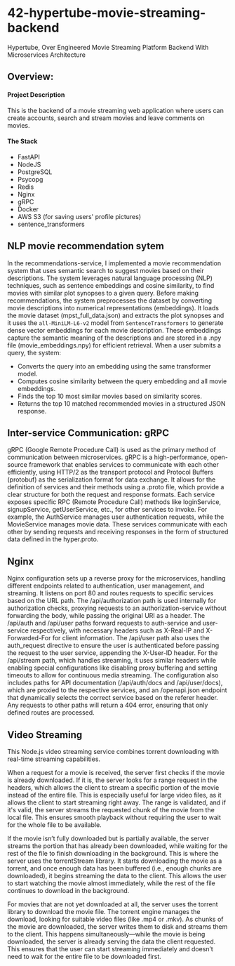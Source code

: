 # 42-hypertube-movie-streaming-backend
Hypertube, Over Engineered Movie Streaming Platform Backend With Microservices Architecture

## Overview:
#### Project Description
This is the backend of a movie streaming web application where users can create accounts, search and stream movies and leave 
comments on movies.

#### The Stack
* FastAPI
* NodeJS
* PostgreSQL
* Psycopg
* Redis
* Nginx
* gRPC
* Docker
* AWS S3 (for saving users' profile pictures)
* sentence_transformers

## NLP movie recommendation sytem
In the recommendations-service, I implemented a movie recommendation system that uses semantic search to suggest movies based on their descriptions. The system leverages natural language processing (NLP) techniques, such as sentence embeddings and cosine similarity, to find movies with similar plot synopses to a given query.
Before making recommendations, the system preprocesses the dataset by converting movie descriptions into numerical representations (embeddings).
It loads the movie dataset (mpst_full_data.json) and extracts the plot synopses and it uses the `all-MiniLM-L6-v2` model from `SentenceTransformers` to generate dense vector embeddings for each movie description. These embeddings capture the semantic meaning of the descriptions and are stored in a .npy file (movie_embeddings.npy) for efficient retrieval.
When a user submits a query, the system:
- Converts the query into an embedding using the same transformer model.
- Computes cosine similarity between the query embedding and all movie embeddings.
- Finds the top 10 most similar movies based on similarity scores.
- Returns the top 10 matched recommended movies in a structured JSON response.

## Inter-service Communication: gRPC
gRPC (Google Remote Procedure Call) is used as the primary method of communication between microservices. gRPC is a high-performance, open-source framework that enables services to communicate with each other efficiently, using HTTP/2 as the transport protocol and Protocol Buffers (protobuf) as the serialization format for data exchange. It allows for the definition of services and their methods using a .proto file, which provide a clear structure for both the request and response formats. Each service exposes specific RPC (Remote Procedure Call) methods like loginService, signupService, getUserService, etc., for other services to invoke. For example, the AuthService manages user authentication requests, while the MovieService manages movie data. These services communicate with each other by sending requests and receiving responses in the form of structured data defined in the hyper.proto.

## Nginx
Nginx configuration sets up a reverse proxy for the microservices, handling different endpoints related to authentication, user management, and streaming. It listens on port 80 and routes requests to specific services based on the URL path. The /api/authorization path is used internally for authorization checks, proxying requests to an authorization-service without forwarding the body, while passing the original URI as a header. The /api/auth and /api/user paths forward requests to auth-service and user-service respectively, with necessary headers such as X-Real-IP and X-Forwarded-For for client information. The /api/user path also uses the auth_request directive to ensure the user is authenticated before passing the request to the user service, appending the X-User-ID header. For the /api/stream path, which handles streaming, it uses similar headers while enabling special configurations like disabling proxy buffering and setting timeouts to allow for continuous media streaming. The configuration also includes paths for API documentation (/api/auth/docs and /api/user/docs), which are proxied to the respective services, and an /openapi.json endpoint that dynamically selects the correct service based on the referer header. Any requests to other paths will return a 404 error, ensuring that only defined routes are processed.

## Video Streaming
This Node.js video streaming service combines torrent downloading with real-time streaming capabilities.

When a request for a movie is received, the server first checks if the movie is already downloaded. If it is, the server looks for a range request in the headers, which allows the client to stream a specific portion of the movie instead of the entire file. This is especially useful for large video files, as it allows the client to start streaming right away. The range is validated, and if it's valid, the server streams the requested chunk of the movie from the local file. This ensures smooth playback without requiring the user to wait for the whole file to be available.

If the movie isn’t fully downloaded but is partially available, the server streams the portion that has already been downloaded, while waiting for the rest of the file to finish downloading in the background. This is where the server uses the torrentStream library. It starts downloading the movie as a torrent, and once enough data has been buffered (i.e., enough chunks are downloaded), it begins streaming the data to the client. This allows the user to start watching the movie almost immediately, while the rest of the file continues to download in the background.

For movies that are not yet downloaded at all, the server uses the torrent library to download the movie file. The torrent engine manages the download, looking for suitable video files (like .mp4 or .mkv). As chunks of the movie are downloaded, the server writes them to disk and streams them to the client. This happens simultaneously—while the movie is being downloaded, the server is already serving the data the client requested. This ensures that the user can start streaming immediately and doesn’t need to wait for the entire file to be downloaded first.
